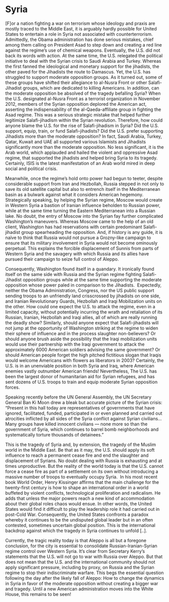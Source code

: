 # Syria

[F]or a nation fighting a war on terrorism whose ideology and praxis
are mostly traced to the Middle East, it is arguably hardly possible
for United States to entertain a role in Syria not associated with
counterterrorism. Admittedly, the Obama administration has done
serious mistakes, chief among them calling on President Asad to step
down and creating a red line against the regime’s use of chemical
weapons. Eventually, the U.S. did not back its words with action. At
the same time, the U.S. relegated the political initiative to deal
with the Syrian crisis to Saudi Arabia and Turkey. Whereas the first
fanned the ideological and monetary support for the jihadists, the
other paved for the Jihadists the route to Damascus. Yet, the U.S. has
struggled to support moderate opposition groups. As it turned out,
some of these groups have shifted their allegiance to al-Nusra Front
or other Salafi-Jihadist groups, which are dedicated to killing
Americans. In addition, can the moderate opposition be absolved of the
tragedy befalling Syria? When the U.S. designated al-Nusra Front as a
terrorist organization in November 2012, members of the Syrian
opposition deplored the American act, asserting the indispensability
of the al-Qaeda-affiliate group in fighting the Asad regime. This was
a serious strategic mistake that helped further legitimize
Salafi-jihadism within the Syrian revolution. Therefore, how could
anyone blame the U.S. for the rise of Salafi-jihadism in Syria? Did
the U.S. support, equip, train, or fund Salafi-jihadists? Did the
U.S. prefer supporting Jihadists more than the moderate opposition? In
fact, Saudi Arabia, Turkey, Qatar, Kuwait and UAE all supported
various Islamists and Jihadists significantly more than the moderate
opposition. No less significant, it is the Arab world, which applauded
and hailed the violent and oppressive Asad regime, that supported the
jihadists and helped bring Syria to its tragedy. Certainly, ISIS is
the latest manifestation of an Arab world mired in deep social and
political crisis.

Meanwhile, once the regime’s hold onto power had begun to teeter,
despite considerable support from Iran and Hezbollah, Russia stepped
in not only to save its old satellite capital but also to entrench
itself in the Mediterranean basin as a bulwark against what it
considers American hegemony. Strategically speaking, by helping the
Syrian regime, Moscow would create in Western Syria a bastion of
Iranian influence beholden to Russian power, while at the same time
turning the Eastern Mediterranean into a Russian lake. No doubt, the
entry of Moscow into the Syrian fay further complicated Washington’s
maneuvers. Whereas Moscow came to the help of an old client,
Washington has had reservations with certain predominant
Salafi-jihadist group spearheading the opposition. And, if history is
any guide, it is naïve to think that Russia would not pursue a
Grozny-like campaign to ensure that its military involvement in Syria
would not become ominously perpetual. This explains the forcible
displacement of Sunnis from parts of Western Syria and the savagery
with which Russia and its allies have pursued their campaign to seize
full control of Aleppo.

Consequently, Washington found itself in a quandary. It ironically
found itself on the same side with Russia and the Syrian regime
fighting Salafi-Jihadist opposition groups while at the same time
supporting the moderate opposition whose power paled in comparison to
the Jihadists.  Expectedly, neither the Obama Administration,
Congress, nor the US public support sending troops to an unfriendly
land crisscrossed by jihadists on one side, and Iranian Revolutionary
Guards, Hezbollah and Iraqi Mobilization units on the other. How could
one expect the U.S. to attack the regime, even in a limited capacity,
without potentially incurring the wrath and retaliation of its
Russian, Iranian, Hezbollah and Iraqi allies, all of which are really
running the deadly show? Similarly, should anyone expect that
Salafi-jihadists will not jump at the opportunity of Washington
striking at the regime to widen their sphere of influence and in the
process slaughter non-believers? Or should anyone brush aside the
possibility that the Iraqi mobilization units would use their
partnership with the Iraqi government to attack the approximately 6000
American soldiers advising the same government? Or should American
people forget the high pitched fictitious slogan that Iraqis would
welcome Americans with flowers as liberators in 2003? Certainly, the
U.S. is in an unenviable position in both Syria and Iraq, where
American enemies vastly outnumber American friends! Nevertheless, The
U.S. has been the largest donor of humanitarian aid for Syrian
refugees, and has sent dozens of U.S. troops to train and equip
moderate Syrian opposition forces.

Speaking recently before the UN General Assembly, the UN Secretary
General Ban Ki Moon drew a bleak but accurate picture of the Syrian
crisis: “Present in this hall today are representatives of governments
that have ignored, facilitated, funded, participated in or even
planned and carried out atrocities inflicted by all sides of the Syria
conflict against Syrian civilians…Many groups have killed innocent
civilians — none more so than the government of Syria, which continues
to barrel bomb neighborhoods and systematically torture thousands of
detainees.”

This is the tragedy of Syria and, by extension, the tragedy of the
Muslim world in the Middle East. Be that as it may, the U.S. should
apply its soft influence to reach a permanent cease fire and end the
slaughter and displacement of Syrians. No doubt dealing with Russia is
exhausting and at times unproductive. But the reality of the world
today is that the U.S. cannot force a cease fire as part of a
settlement on its own without introducing a massive number of troops
to eventually occupy Syria.  In his most recent book World Order,
Henry Kissinger affirms that the main challenge for the twenty-first
century is how to shape an international order in a world buffeted by
violent conflicts, technological proliferation and radicalism. He adds
that unless the major powers reach a new kind of accommodation about
their global roles chaos would ensue. In other words, the United
States would find it difficult to play the leadership role it had
carried out in post-Cold War. Consequently, the United States
confronts a paradox whereby it continues to be the undisputed global
leader but in an often contested, sometimes uncertain global
position. This is the international backdrop against which the tragedy
in Syria continues to unfold [..].

Currently, the tragic reality today is that Aleppo is all but a
foregone conclusion, for the city is essential to consolidate
Russian-Iranian-Syrian regime control over Western Syria. It’s clear
from Secretary Kerry’s statements that the U.S. will not go to war
with Russia over Aleppo. But that does not mean that the U.S. and the
international community should not apply significant pressure,
including by proxy, on Russia and the Syrian regime to stop their
indiscriminate warfare. This begs the essential question following the
day after the likely fall of Aleppo: How to change the dynamics in
Syria in favor of the moderate opposition without creating a bigger
war and tragedy. Until a new American administration moves into the
White House, this remains to be seen!














